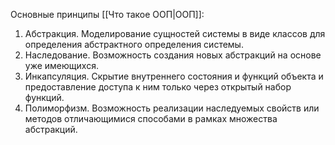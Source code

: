Основные принципы [[Что такое ООП|ООП]]:

1. Абстракция. Моделирование сущностей системы в виде классов для определения абстрактного определения системы.
2. Наследование. Возможность создания новых абстракций на основе уже имеющихся.
3. Инкапсуляция. Скрытие внутреннего состояния и функций объекта и предоставление доступа к ним только через открытый набор функций.
4. Полиморфизм. Возможность реализации наследуемых свойств или методов отличающимися способами в рамках множества абстракций.